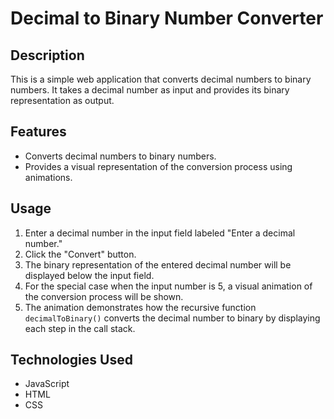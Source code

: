 # Decimal to Binary Number Converter

## Description
This is a simple web application that converts decimal numbers to binary numbers. It takes a decimal number as input and provides its binary representation as output.

## Features
- Converts decimal numbers to binary numbers.
- Provides a visual representation of the conversion process using animations.

## Usage
1. Enter a decimal number in the input field labeled "Enter a decimal number."
2. Click the "Convert" button.
3. The binary representation of the entered decimal number will be displayed below the input field.
4. For the special case when the input number is 5, a visual animation of the conversion process will be shown.
5. The animation demonstrates how the recursive function `decimalToBinary()` converts the decimal number to binary by displaying each step in the call stack.

## Technologies Used
- JavaScript
- HTML
- CSS

